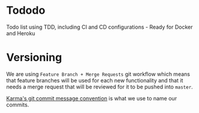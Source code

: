 # Tododo
Todo list using TDD, including CI and CD configurations - Ready for Docker and Heroku

# Versioning
We are using `Feature Branch + Merge Requests` git workflow which means that feature branches will be used for each new functionality and that it needs a merge request that will be reviewed for it to be pushed into `master`.

[Karma's git commit message convention](https://karma-runner.github.io/4.0/dev/git-commit-msg.html) is what we use to name our commits.
